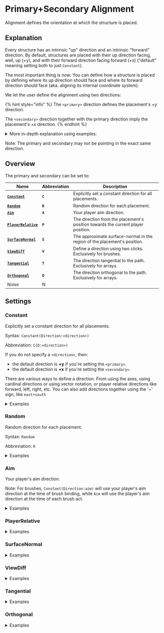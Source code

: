 # Primary+Secondary Alignment

Alignment defines the orientation at which the structure is placed.

## Explanation

Every structure has an intrinsic "up" direction and an intrinsic "forward" direction. By default, structures are placed with their up direction facing, well, up (+y), and with their forward direction facing forward (+x) ("default" meaning setting both to just `Constant`).

The most important thing is now: You can define how a structure is placed by defining where its up direction should face and where its forward direction should face (aka. aligning its internal coordinate system).

We let the user define the alignment using two directions:

{% hint style="info" %}
The `<primary>` direction defines the placement's +y direction.

The `<secondary>` direction together with the primary direction imply the placement's +x direction.
{% endhint %}

<details>

<summary>More in-depth explanation using examples:</summary>

Let's say this is our build that we want to place:

<img src="../../.gitbook/assets/2024-11-18_03.12.06.png" alt="" data-size="original">

For reference, the red beam is facing towards positive x (east), the blue beam is facing towards positive z (south), and the green beam is facing towards positive y (up).

Let's go through a few examples and try to understand what is happening:

Let's set the **`<primary>`** to **`up`** (and the `<secondary>` to `east`):

<img src="../../.gitbook/assets/2024-11-18_03.12.06.png" alt="" data-size="original">

Our shape is pasted exactly in the same orientation as we copied it.

Now, consider the following two examples:

1. The **`<primary>`** is set to **`south`** and the `<secondary>` to `east`:

<img src="../../.gitbook/assets/2024-11-18_03.12.34.png" alt="" data-size="original">

Notice how, what was originally "up" when we copied it, i.e. the green beam in our case, is pointing into the direction that we set the primary to: south. Meanwhile what was originally east, is still east.

2. The **`<primary>`** is set to the vector **`(0,1,1)`**, i.e. the direction going "diagonally" up and south, and the `<secondary>` to `east`:

<img src="../../.gitbook/assets/2024-11-18_03.19.20.png" alt="" data-size="original">

Notice, again, how, what was originally "up" when we copied it, i.e. the green beam in our case, is pointing into the direction that we set the primary to: diagonally up and south.

Here's another interesting example:

The **`<primary>`** is set to the vector **`(1,1,0)`**, i.e. the direction going diagonally up and **east**, while the `<secondary>` is set to `east`:

<img src="../../.gitbook/assets/2024-11-18_03.21.06.png" alt="" data-size="original">

The green beam is correctly pointing along the primary direction, diagonally up and east. But notice how, even though the secondary is set to east, the red beam is not pointing directly east anymore (but diagonally down and east). This is intended behavior.

Imagine if it were pointing east: Then the green and red beam would be at a 45° angle instead of the original 90° angle. Our structure would be deformed/bent/sheared.

What we decided to implement instead, is that while we align the structure's +y direction with the given primary direction, instead of aligning the structure's +x direction with the given secondary direction, we choose the direction that is most similar to the given secondary direction and that is still perpendicular to the primary.

So, if the primary and secondary are not perfectly perpendicular, as in the example above, the secondary is swapped out with the most similar but still perpendicular vector.

Just for reference, here's a small GIF that shows the remaining perpendicular secondary directions for a set primary direction:

![](../../.gitbook/assets/2024-11-2017-46-38-ezgif.com-optimize.gif)

To give a final example:

The **`<primary>`** is set to the vector **`(-1,2,-1)`**, i.e. a direction going up and northwest, while the **`<secondary>`** is set to **`west`**:

![](../../.gitbook/assets/2024-11-20\_18.19.23.png)

As you can see, the green beam, or what was originally up in our build when we copied it, is now pointing our specified `northwest+2*up` direction, while the red beam, or what was originally east when we copied, is now pointing as `west` as it can while still being perpendicular to the primary.

By the way, the command used was

`//ezplace Clipboard Constant(Direction:(-1,2,-1)) Constant(Direction:west)`

or, if you fancy abbreviations,

`//ezplace Cl C(D:(-1,2,-1)) C(D:west)`

With this primary + secondary system, we hope that you can easily and quickly construct your desired 3D orientation for each structure placement in any scenario.

</details>

Note: The primary and secondary may not be pointing in the exact same direction.

## Overview

The primary and secondary can be set to:

<table data-view="cards" data-full-width="false"><thead><tr><th>Name</th><th>Abbreviation</th><th>Description</th></tr></thead><tbody><tr><td> <a href="primary+secondary-alignment.md#constant"><strong><code>Constant</code></strong></a></td><td><strong><code>C</code></strong></td><td>Explicitly set a constant direction for all placements.</td></tr><tr><td><a href="primary+secondary-alignment.md#random"><strong><code>Random</code></strong></a></td><td><strong><code>R</code></strong></td><td>Random direction for each placement.</td></tr><tr><td> <a href="primary+secondary-alignment.md#aim"><strong><code>Aim</code></strong></a></td><td><strong><code>A</code></strong></td><td>Your player aim direction.</td></tr><tr><td> <a href="primary+secondary-alignment.md#playerrelative"><strong><code>PlayerRelative</code></strong></a></td><td><strong><code>P</code></strong></td><td>The direction from the placement's position towards the current player position.</td></tr><tr><td> <a href="primary+secondary-alignment.md#surfacenormal"><strong><code>SurfaceNormal</code></strong></a></td><td><strong><code>S</code></strong></td><td>The approximate surface-normal in the region of the placement's position.</td></tr><tr><td> <a href="primary+secondary-alignment.md#viewdiff"><strong><code>ViewDiff</code></strong></a></td><td><strong><code>V</code></strong></td><td>Define a direction using two clicks. Exclusively for brushes.</td></tr><tr><td> <a href="primary+secondary-alignment.md#tangential"><strong><code>Tangential</code></strong></a></td><td><strong><code>T</code></strong></td><td>The direction tangential to the path. Exclusively for arrays.</td></tr><tr><td> <a href="primary+secondary-alignment.md#orthogonal"><strong><code>Orthogonal</code></strong></a></td><td><strong><code>O</code></strong></td><td>The direction orthogonal to the path. Exclusively for arrays.</td></tr><tr><td>Noise</td><td>N</td><td></td></tr></tbody></table>

## Settings

### Constant

Explicitly set a constant direction for all placements.

Syntax: `Constant(Direction:<direction>)`

Abbreviation: `C(D:<direction>)`

If you do not specify a `<direction>`, then:

* the default direction is **+y** if you're setting the `<primary>`.
* the default direction is **+x** if you're setting the `<secondary>`.

There are various ways to define a direction. From using the axes, using cardinal directions or using vector notation, or player relative directions like forward, left, right, etc. You can also add directions together using the '+' sign, like `east+south`

<details>

<summary>Examples</summary>

`//ezsc Clipboard C(v:(0,2,0)) C(v:east)`

<img src="../../.gitbook/assets/2024-11-18_04.33.26.png" alt="" data-size="original">

`//ezsc Clipboard C(v:(-1,2,-1)) C(v:east)`

<img src="../../.gitbook/assets/2024-11-18_04.33.57 (1).png" alt="" data-size="original">

`//ezsc Clipboard C(v:(-1,2,-1)) C(v:-aim)`

<img src="../../.gitbook/assets/2024-11-18_04.36.35 (1).png" alt="" data-size="original">

</details>

### Random

Random direction for each placement.

Syntax: `Random`

Abbreviation: `R`

<details>

<summary>Examples</summary>

`//ezsc Clipboard Constant Random`&#x20;

* Only setting the `<secondary>` to Random, primary remains pointing up
* Notice how our structure's up direction (green beam) remains up (primary is set to up), but each placement is randomly rotated around the primary (y-axis in this case) since the secondary is random.

![](../../.gitbook/assets/2024-11-18\_04.46.40.png)



`//ezsc Clipboard Random Constant`&#x20;

* Only setting the `<primary>` to Random, secondary remains pointing east.
* Terrain replaced with glass so you can see better.
* Notice how the green beam is now facing all kinds of directions, but the red beam is roughly pointing east for all placements.

![](../../.gitbook/assets/2024-11-18\_04.47.48.png)



`//ezsc Clipboard Random Random`&#x20;

* Setting both to Random

![](../../.gitbook/assets/2024-11-18\_04.47.55.png)



</details>

### Aim

Your player's aim direction.

Note: For brushes, `Constant(Direction:aim)` will use your player's aim direction at the time of brush binding, while `Aim` will use the player's aim direction at the time of each brush act.&#x20;

<details>

<summary>Examples</summary>



</details>

### PlayerRelative

<details>

<summary>Examples</summary>



</details>

### SurfaceNormal

<details>

<summary>Examples</summary>



</details>

### ViewDiff

<details>

<summary>Examples</summary>



</details>

### Tangential

<details>

<summary>Examples</summary>



</details>

### Orthogonal

<details>

<summary>Examples</summary>



</details>
